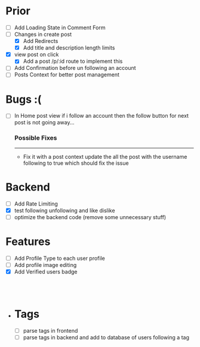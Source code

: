 # Prior

- [ ] Add Loading State in Comment Form
- [ ] Changes in create post
  - [x] Add Redirects
  - [x] Add title and description length limits
- [x] view post on click
  - [x] Add a post /p/:id route to implement this
- [ ] Add Confirmation before un following an account
- [ ] Posts Context for better post management

# Bugs :&#40;

- [ ] In Home post view if i follow an account then the follow button for next post is not going away...
  ### Possible Fixes
  ***
  - Fix it with a post context update the all the post with the username following to true which should fix the issue

# Backend

- [ ] Add Rate Limiting
- [x] test following unfollowing and like dislike
- [ ] optimize the backend code (remove some unnecessary stuff)

# Features

- [ ] Add Profile Type to each user profile
- [ ] Add profile image editing
- [x] Add Verified users badge

<br/>
<br/>

- # Tags
  - [ ] parse tags in frontend
  - [ ] parse tags in backend and add to database of users following a tag
